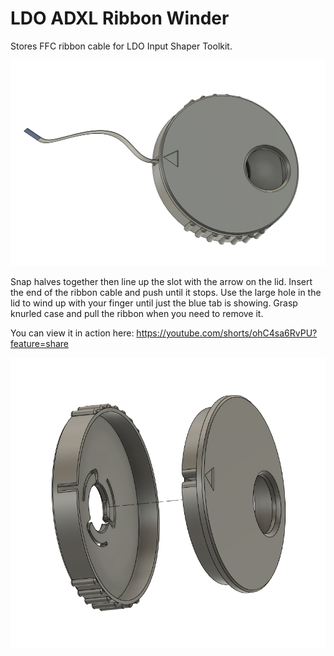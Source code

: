 # LDO ADXL Ribbon Winder
Stores FFC ribbon cable for LDO Input Shaper Toolkit. 

<img src="./Images/winder_w_ffc.png" width=600>

Snap halves together then line up the slot with the arrow on the lid. Insert the end of the ribbon cable and push until it stops. Use the large hole in the lid to wind up with your finger until just the blue tab is showing. Grasp knurled case and pull the ribbon when you need to remove it. 

You can view it in action here: https://youtube.com/shorts/ohC4sa6RvPU?feature=share

<img src="./Images/Winder Exploded.png" width=600>

